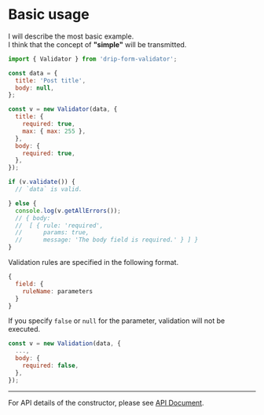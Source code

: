 # Basic usage

I will describe the most basic example.  
I think that the concept of **"simple"** will be transmitted.

```javascript
import { Validator } from 'drip-form-validator';

const data = {
  title: 'Post title',
  body: null,
};

const v = new Validator(data, {
  title: {
    required: true,
    max: { max: 255 },
  },
  body: {
    required: true,
  },
});

if (v.validate()) {
  // `data` is valid.

} else {
  console.log(v.getAllErrors());
  // { body:
  //  [ { rule: 'required',
  //      params: true,
  //      message: 'The body field is required.' } ] }
}
```

Validation rules are specified in the following format.

```javascript
{
  field: {
    ruleName: parameters
  }
}
```

If you specify `false` or `null` for the parameter, validation will not be executed.

```javascript
const v = new Validation(data, {
  ...,
  body: {
    required: false,
  },
});
```

---

For API details of the constructor, please see [API Document](https://tsuyoshiwada.github.io/drip-form-validator/api/classes/_validator_.validator.html#constructor).

